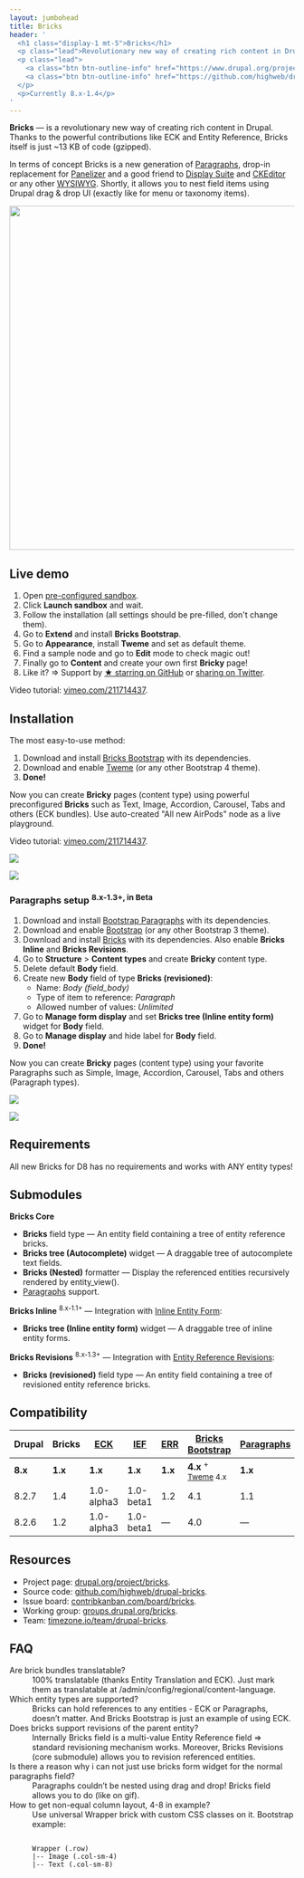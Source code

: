 ```yaml
---
layout: jumbohead
title: Bricks
header: '
  <h1 class="display-1 mt-5">Bricks</h1>
  <p class="lead">Revolutionary new way of creating rich content in Drupal.</p>
  <p class="lead">
    <a class="btn btn-outline-info" href="https://www.drupal.org/project/bricks" target="_blank"><i class="fa fa-drupal"></i> Drupal.org</a>
    <a class="btn btn-outline-info" href="https://github.com/highweb/drupal-bricks" target="_blank"><i class="fa fa-github"></i> GitHub</a>
  </p>
  <p>Currently 8.x-1.4</p>
'
---
```


**Bricks** — is a revolutionary new way of creating rich content in Drupal. Thanks to the powerful contributions like ECK and Entity Reference, Bricks itself is just ~13 KB of code (gzipped).

In terms of concept Bricks is a new generation of [Paragraphs](https://www.drupal.org/project/paragraphs), drop-in replacement for [Panelizer](https://www.drupal.org/project/panelizer) and a good friend to [Display Suite](https://www.drupal.org/project/ds) and [CKEditor](https://www.drupal.org/project/ckeditor) or any other [WYSIWYG](https://www.drupal.org/project/wysiwyg). Shortly, it allows you to nest field items using Drupal drag & drop UI (exactly like for menu or taxonomy items).

<img src="https://cdn.rawgit.com/highweb/drupal-bricks/media/bricks-8.x-1.2.gif" width="608"/>


## Live demo

1. Open [pre-configured sandbox](https://simplytest.me/project/bricks).
2. Click **Launch sandbox** and wait.
3. Follow the installation (all settings should be pre-filled, don't change them).
4. Go to **Extend** and install **Bricks Bootstrap**.
5. Go to **Appearance**, install **Tweme** and set as default theme.
6. Find a sample node and go to **Edit** mode to check magic out!
7. Finally go to **Content** and create your own first **Bricky** page!
8. Like it? => Support by [★ starring on GitHub](https://github.com/highweb/drupal-bricks) or [sharing on Twitter](https://twitter.com/highwebtech/status/841004866633842689).

Video tutorial: [vimeo.com/211714437](https://vimeo.com/211714437).


## Installation

The most easy-to-use method:

1. Download and install [Bricks Bootstrap](https://www.drupal.org/project/bricks_bootstrap) with its dependencies.
2. Download and enable [Tweme](https://www.drupal.org/project/tweme) (or any other Bootstrap 4 theme).
3. **Done!**

Now you can create **Bricky** pages (content type) using powerful preconfigured **Bricks** such as Text, Image, Accordion, Carousel, Tabs and others (ECK bundles). Use auto-created "All new AirPods" node as a live playground.

Video tutorial: [vimeo.com/211714437](https://vimeo.com/211714437).

![](https://cdn.rawgit.com/highweb/drupal-bricks/media/bricks-bootstrap-8.x-4.1-node.png)

![](https://cdn.rawgit.com/highweb/drupal-bricks/media/bricks-bootstrap-8.x-4.1-node-edit.png)

### Paragraphs setup <sup>8.x-1.3+, in Beta</sup>

1. Download and install [Bootstrap Paragraphs](https://www.drupal.org/project/bootstrap_paragraphs) with its dependencies.
2. Download and enable [Bootstrap](https://www.drupal.org/project/bootstrap) (or any other Bootstrap 3 theme).
3. Download and install [Bricks](https://www.drupal.org/project/bricks) with its dependencies. Also enable **Bricks Inline** and **Bricks Revisions**.
4. Go to **Structure** > **Content types** and create **Bricky** content type.
5. Delete default **Body** field.
6. Create new **Body** field of type **Bricks (revisioned)**:
   - Name: *Body (field_body)*
   - Type of item to reference: *Paragraph*
   - Allowed number of values: *Unlimited*
7. Go to **Manage form display** and set **Bricks tree (Inline entity form)** widget for **Body** field.
8. Go to **Manage display** and hide label for **Body** field.
9. **Done!**

Now you can create **Bricky** pages (content type) using your favorite Paragraphs such as Simple, Image, Accordion, Carousel, Tabs and others (Paragraph types).

![](https://cdn.rawgit.com/highweb/drupal-bricks/media/bricks-8.x-1.3-bootstrap-paragraphs-1.0-beta1-node.png)

![](https://cdn.rawgit.com/highweb/drupal-bricks/media/bricks-8.x-1.3-bootstrap-paragraphs-1.0-beta1-node-edit.png)


## Requirements

All new Bricks for D8 has no requirements and works with ANY entity types!


## Submodules

**Bricks Core**

- **Bricks** field type — An entity field containing a tree of entity reference bricks.
- **Bricks tree (Autocomplete)** widget — A draggable tree of autocomplete text fields.
- **Bricks (Nested)** formatter — Display the referenced entities recursively rendered by entity_view().
- [Paragraphs](https://www.drupal.org/project/paragraphs) support.

**Bricks Inline** <sup>8.x-1.1+</sup> — Integration with [Inline Entity Form](https://www.drupal.org/project/inline_entity_form):

- **Bricks tree (Inline entity form)** widget — A draggable tree of inline entity forms.

**Bricks Revisions** <sup>8.x-1.3+</sup> — Integration with [Entity Reference Revisions](https://www.drupal.org/project/entity_reference_revisions):

- **Bricks (revisioned)** field type — An entity field containing a tree of revisioned entity reference bricks.


## Compatibility

| Drupal | Bricks | [ECK](https://www.drupal.org/project/eck) | [IEF](https://www.drupal.org/project/inline_entity_form) | [ERR](https://www.drupal.org/project/entity_reference_revisions) | [Bricks Bootstrap](https://www.drupal.org/project/bricks_bootstrap) | [Paragraphs](https://www.drupal.org/project/paragraphs) | [Bootstrap Paragraphs](https://www.drupal.org/project/bootstrap_paragraphs) |
| --- | --- | --- | --- | --- | --- | --- | --- |
| **8.x** | **1.x** | **1.x** | **1.x** | **1.x** | **4.x** <sup>+ [Tweme](https://www.drupal.org/project/tweme) 4.x</sup> | **1.x** | **1.x** <sup>+ [Bootstrap](https://www.drupal.org/project/bootstrap) 3.x</sup> |
| 8.2.7 | 1.4 | 1.0-alpha3 | 1.0-beta1 | 1.2 | 4.1 | 1.1 | 1.0-beta1 |
| 8.2.6 | 1.2 | 1.0-alpha3 | 1.0-beta1 | — | 4.0 | — | — |


## Resources

- Project page: [drupal.org/project/bricks](https://www.drupal.org/project/bricks).
- Source code: [github.com/highweb/drupal-bricks](https://github.com/highweb/drupal-bricks).
- Issue board: [contribkanban.com/board/bricks](https://contribkanban.com/board/bricks).
- Working group: [groups.drupal.org/bricks](https://groups.drupal.org/bricks).
- Team: [timezone.io/team/drupal-bricks](https://timezone.io/team/drupal-bricks).


## FAQ

<dl>

<dt>Are brick bundles translatable?</dt>
<dd>100% translatable (thanks Entity Translation and ECK). Just mark them as translatable at /admin/config/regional/content-language.</dd>

<dt>Which entity types are supported?</dt>
<dd>Bricks can hold references to any entities - ECK or Paragraphs, doesn’t matter. And Bricks Bootstrap is just an example of using ECK.</dd>

<dt>Does bricks support revisions of the parent entity?</dt>
<dd>Internally Bricks field is a multi-value Entity Reference field => standard revisioning mechanism works. Moreover, Bricks Revisions (core submodule) allows you to revision referenced entities.</dd>

<dt>Is there a reason why i can not just use bricks form widget for the normal paragraphs field?</dt>
<dd>Paragraphs couldn’t be nested using drag and drop! Bricks field allows you to do (like on gif).</dd>

<dt>How to get non-equal column layout, 4-8 in example?</dt>
<dd>Use universal Wrapper brick with custom CSS classes on it. Bootstrap example:
<pre><code>
Wrapper (.row)
|-- Image (.col-sm-4)
|-- Text (.col-sm-8)
</code></pre>
</dd>

</dl>

